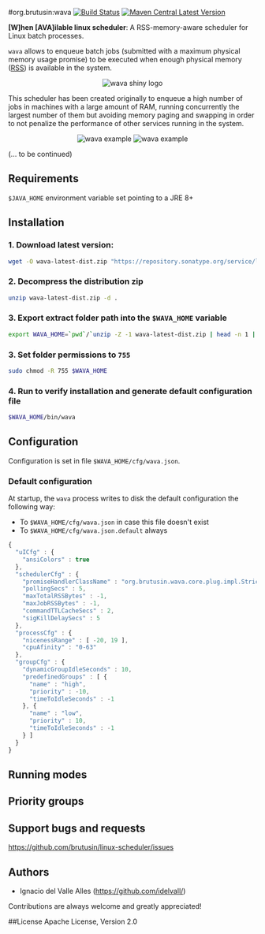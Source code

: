 #org.brutusin:wava [![Build Status](https://api.travis-ci.org/brutusin/wava.svg?branch=master)](https://travis-ci.org/brutusin/wava) [![Maven Central Latest Version](https://maven-badges.herokuapp.com/maven-central/org.brutusin/wava/badge.svg)](https://maven-badges.herokuapp.com/maven-central/org.brutusin/wava/)

**[W]hen [AVA]ilable linux scheduler**: A RSS-memory-aware scheduler for Linux batch processes. 

`wava` allows to enqueue batch jobs (submitted with a maximum physical memory usage promise) to be executed when enough physical memory ([RSS](https://en.wikipedia.org/wiki/Resident_set_size)) is available in the system.

<p align="center">
    <img src="https://github.com/brutusin/wava/raw/master/img/wava-menu.gif" alt="wava shiny logo">
</p>

This scheduler has been created originally to enqueue a high number of jobs in machines with a large amount of RAM, running concurrently the largest number of them but avoiding memory paging and swapping in order to not penalize the performance of other services running in the system.

<p align="center">
    <img src="https://github.com/brutusin/wava/raw/master/img/wava-example1.gif" alt="wava example">
    <img src="https://github.com/brutusin/wava/raw/master/img/wava-example2.gif" alt="wava example">
</p>

(... to be continued)

## Requirements
`$JAVA_HOME` environment variable set pointing to a JRE 8+

## Installation
### 1. Download latest version:
```sh
wget -O wava-latest-dist.zip "https://repository.sonatype.org/service/local/artifact/maven/content?r=central-proxy&g=org.brutusin&a=wava&c=dist&e=zip&v=LATEST"
```
### 2. Decompress the distribution zip
```sh
unzip wava-latest-dist.zip -d .
```
### 3. Export extract folder path into the `$WAVA_HOME` variable
```sh
export WAVA_HOME=`pwd`/`unzip -Z -1 wava-latest-dist.zip | head -n 1 | sed 's#/*$##;s#^/*##'`
```
### 3. Set folder permissions to `755`
```sh
sudo chmod -R 755 $WAVA_HOME
```
### 4. Run to verify installation and generate default configuration file
```sh
$WAVA_HOME/bin/wava
```

## Configuration
Configuration is set in file `$WAVA_HOME/cfg/wava.json`.
### Default configuration
At startup, the `wava` process writes to disk the default configuration the following way:
- To `$WAVA_HOME/cfg/wava.json` in case this file doesn't exist
- To `$WAVA_HOME/cfg/wava.json.default` always


```javascript
{
  "uICfg" : {
    "ansiColors" : true
  },
  "schedulerCfg" : {
    "promiseHandlerClassName" : "org.brutusin.wava.core.plug.impl.StrictPromiseHandler",
    "pollingSecs" : 5,
    "maxTotalRSSBytes" : -1,
    "maxJobRSSBytes" : -1,
    "commandTTLCacheSecs" : 2,
    "sigKillDelaySecs" : 5
  },
  "processCfg" : {
    "nicenessRange" : [ -20, 19 ],
    "cpuAfinity" : "0-63"
  },
  "groupCfg" : {
    "dynamicGroupIdleSeconds" : 10,
    "predefinedGroups" : [ {
      "name" : "high",
      "priority" : -10,
      "timeToIdleSeconds" : -1
    }, {
      "name" : "low",
      "priority" : 10,
      "timeToIdleSeconds" : -1
    } ]
  }
}
```

## Running modes

## Priority groups

## Support bugs and requests
https://github.com/brutusin/linux-scheduler/issues

## Authors

- Ignacio del Valle Alles (<https://github.com/idelvall/>)

Contributions are always welcome and greatly appreciated!

##License
Apache License, Version 2.0
